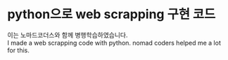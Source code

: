 # python으로 web scrapping 구현 코드

이는 노마드코더스와 함께 병행학습하였습니다. <br>
I made a web scrapping code with python. nomad coders helped me a lot for this.
